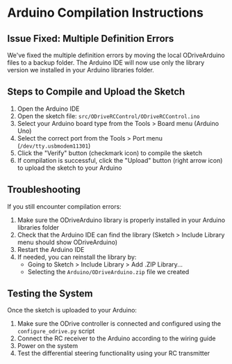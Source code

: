 # Arduino Compilation Instructions

## Issue Fixed: Multiple Definition Errors

We've fixed the multiple definition errors by moving the local ODriveArduino files to a backup folder. The Arduino IDE will now use only the library version we installed in your Arduino libraries folder.

## Steps to Compile and Upload the Sketch

1. Open the Arduino IDE
2. Open the sketch file: `src/ODriveRCControl/ODriveRCControl.ino`
3. Select your Arduino board type from the Tools > Board menu (Arduino Uno)
4. Select the correct port from the Tools > Port menu (`/dev/tty.usbmodem11301`)
5. Click the "Verify" button (checkmark icon) to compile the sketch
6. If compilation is successful, click the "Upload" button (right arrow icon) to upload the sketch to your Arduino

## Troubleshooting

If you still encounter compilation errors:

1. Make sure the ODriveArduino library is properly installed in your Arduino libraries folder
2. Check that the Arduino IDE can find the library (Sketch > Include Library menu should show ODriveArduino)
3. Restart the Arduino IDE
4. If needed, you can reinstall the library by:
   - Going to Sketch > Include Library > Add .ZIP Library...
   - Selecting the `Arduino/ODriveArduino.zip` file we created

## Testing the System

Once the sketch is uploaded to your Arduino:

1. Make sure the ODrive controller is connected and configured using the `configure_odrive.py` script
2. Connect the RC receiver to the Arduino according to the wiring guide
3. Power on the system
4. Test the differential steering functionality using your RC transmitter
